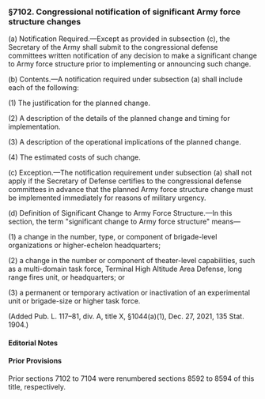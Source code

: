 ### §7102. Congressional notification of significant Army force structure changes ###

(a) Notification Required.—Except as provided in subsection (c), the Secretary of the Army shall submit to the congressional defense committees written notification of any decision to make a significant change to Army force structure prior to implementing or announcing such change.

(b) Contents.—A notification required under subsection (a) shall include each of the following:

(1) The justification for the planned change.

(2) A description of the details of the planned change and timing for implementation.

(3) A description of the operational implications of the planned change.

(4) The estimated costs of such change.

(c) Exception.—The notification requirement under subsection (a) shall not apply if the Secretary of Defense certifies to the congressional defense committees in advance that the planned Army force structure change must be implemented immediately for reasons of military urgency.

(d) Definition of Significant Change to Army Force Structure.—In this section, the term "significant change to Army force structure" means—

(1) a change in the number, type, or component of brigade-level organizations or higher-echelon headquarters;

(2) a change in the number or component of theater-level capabilities, such as a multi-domain task force, Terminal High Altitude Area Defense, long range fires unit, or headquarters; or

(3) a permanent or temporary activation or inactivation of an experimental unit or brigade-size or higher task force.

(Added Pub. L. 117–81, div. A, title X, §1044(a)(1), Dec. 27, 2021, 135 Stat. 1904.)

#### **Editorial Notes** ####

#### Prior Provisions ####

Prior sections 7102 to 7104 were renumbered sections 8592 to 8594 of this title, respectively.